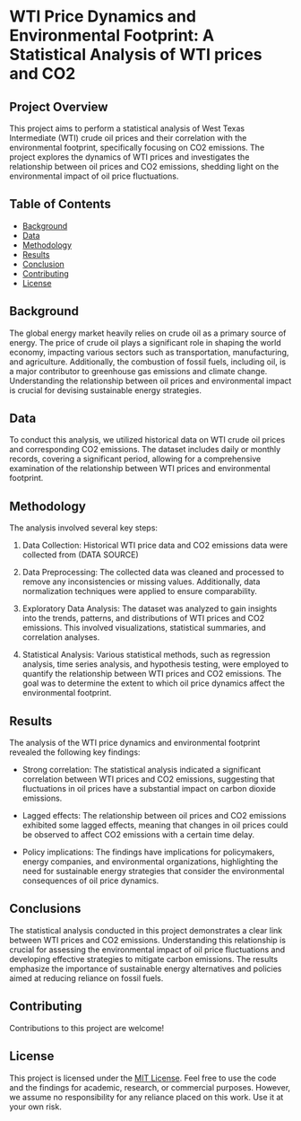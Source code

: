 # WTI Price Dynamics and Environmental Footprint: A Statistical Analysis of WTI prices and CO2 

## Project Overview

This project aims to perform a statistical analysis of West Texas Intermediate (WTI) crude oil prices and their correlation with the environmental footprint, specifically focusing on CO2 emissions. The project explores the dynamics of WTI prices and investigates the relationship between oil prices and CO2 emissions, shedding light on the environmental impact of oil price fluctuations.

## Table of Contents

- [Background](#background)
- [Data](#data)
- [Methodology](#methodology)
- [Results](#results)
- [Conclusion](#conclusion)
- [Contributing](#contributing)
- [License](#license)

## Background

The global energy market heavily relies on crude oil as a primary source of energy. The price of crude oil plays a significant role in shaping the world economy, impacting various sectors such as transportation, manufacturing, and agriculture. Additionally, the combustion of fossil fuels, including oil, is a major contributor to greenhouse gas emissions and climate change. Understanding the relationship between oil prices and environmental impact is crucial for devising sustainable energy strategies.

## Data

To conduct this analysis, we utilized historical data on WTI crude oil prices and corresponding CO2 emissions. The dataset includes daily or monthly records, covering a significant period, allowing for a comprehensive examination of the relationship between WTI prices and environmental footprint. 

## Methodology

The analysis involved several key steps:

1. Data Collection: Historical WTI price data and CO2 emissions data were collected from (DATA SOURCE)

2. Data Preprocessing: The collected data was cleaned and processed to remove any inconsistencies or missing values. Additionally, data normalization techniques were applied to ensure comparability.

3. Exploratory Data Analysis: The dataset was analyzed to gain insights into the trends, patterns, and distributions of WTI prices and CO2 emissions. This involved visualizations, statistical summaries, and correlation analyses.

4. Statistical Analysis: Various statistical methods, such as regression analysis, time series analysis, and hypothesis testing, were employed to quantify the relationship between WTI prices and CO2 emissions. The goal was to determine the extent to which oil price dynamics affect the environmental footprint.

## Results

The analysis of the WTI price dynamics and environmental footprint revealed the following key findings:

- Strong correlation: The statistical analysis indicated a significant correlation between WTI prices and CO2 emissions, suggesting that fluctuations in oil prices have a substantial impact on carbon dioxide emissions.

- Lagged effects: The relationship between oil prices and CO2 emissions exhibited some lagged effects, meaning that changes in oil prices could be observed to affect CO2 emissions with a certain time delay.

- Policy implications: The findings have implications for policymakers, energy companies, and environmental organizations, highlighting the need for sustainable energy strategies that consider the environmental consequences of oil price dynamics.

## Conclusions

The statistical analysis conducted in this project demonstrates a clear link between WTI prices and CO2 emissions. Understanding this relationship is crucial for assessing the environmental impact of oil price fluctuations and developing effective strategies to mitigate carbon emissions. The results emphasize the importance of sustainable energy alternatives and policies aimed at reducing reliance on fossil fuels.

## Contributing

Contributions to this project are welcome! 

## License

This project is licensed under the [MIT License](LICENSE). Feel free to use the code and the findings for academic, research, or commercial purposes. However, we assume no responsibility for any reliance placed on this work. Use it at your own risk.
